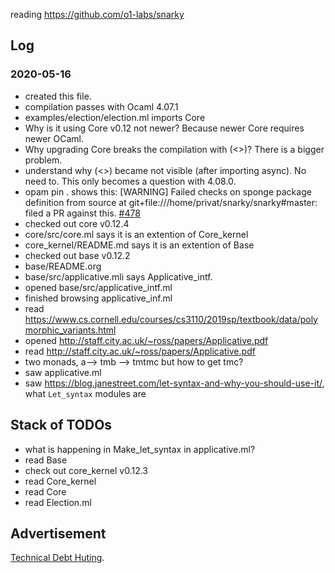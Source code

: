 reading https://github.com/o1-labs/snarky

## Log

### 2020-05-16

 * created this file.
 * compilation passes with Ocaml 4.07.1
 * examples/election/election.ml imports Core
 * Why is it using Core v0.12 not newer? Because newer Core requires newer OCaml.
 * Why upgrading Core breaks the compilation with (<>)? There is a bigger problem.
 * understand why (<>) became not visible (after importing async). No need to. This only becomes a question with 4.08.0.
* opam pin . shows this: [WARNING] Failed checks on sponge package definition from source at git+file:///home/privat/snarky/snarky#master:
     filed a PR against this. [#478](https://github.com/o1-labs/snarky/pull/478)
* checked out core v0.12.4
* core/src/core.ml says it is an extention of Core_kernel
* core_kernel/README.md says it is an extention of Base
* checked out base v0.12.2
* base/README.org
* base/src/applicative.mli says Applicative_intf.
* opened base/src/applicative_intf.ml
* finished browsing applicative_inf.ml
* read https://www.cs.cornell.edu/courses/cs3110/2019sp/textbook/data/polymorphic_variants.html
* opened http://staff.city.ac.uk/~ross/papers/Applicative.pdf
* read http://staff.city.ac.uk/~ross/papers/Applicative.pdf
* two monads, a--> tmb --> tmtmc but how to get tmc?
* saw applicative.ml
* saw https://blog.janestreet.com/let-syntax-and-why-you-should-use-it/, what `Let_syntax` modules are

## Stack of TODOs
* what is happening in Make_let_syntax in applicative.ml?
* read Base
* check out core_kernel v0.12.3
* read Core_kernel
* read Core
* read Election.ml

## Advertisement

[Technical Debt Huting](https://convenience-logician.de/tech-debt.html).
